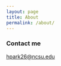 ```yaml
---
layout: page
title: About
permalink: /about/
---
```



### Contact me

[hpark26@ncsu.edu](mailto:hpark26@ncsu.edu)
